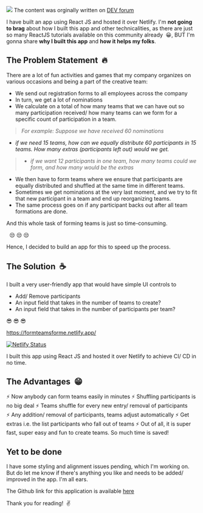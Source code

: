 ![](https://komarev.com/ghpvc/?username=pradeepradyumna&style=flat-square)
The content was orginally written on [DEV forum](https://dev.to/pradeepradyumna/form-teams-online-a-react-app-3a4m)


I have built an app using React JS and hosted it over Netlify. I'm **not going to brag** about how I built this app and other technicalities, as there are just so many ReactJS tutorials available on this community already<span>&nbsp;</span><span> &#128512;</span>, BUT I'm gonna share **why I built this app** and **how it helps my folks**.

## The Problem Statement<span>&nbsp;</span><span> &#128293;</span>

There are a lot of fun activities and games that my company organizes on various occasions and being a part of the creative team:
* We send out registration forms to all employees across the company
* In turn, we get a lot of nominations
* We calculate on a total of how many teams that we can have out so many participation received/ how many teams can we form for a specific count of participation in a team.

> *For example: Suppose we have received 60 nominations*
* *if we need 15 teams, how can we equally distribute 60 participants in 15 teams. How many extras (participants left out) would we get.*
>* *if we want 12 participants in one team, how many teams could we form, and how many would be the extras*  

* We then have to form teams where we ensure that participants are equally distributed and shuffled at the same time in different teams.
* Sometimes we get nominations at the very last moment, and we try to fit that new participant in a team and end up reorganizing teams.
* The same process goes on if any participant backs out after all team formations are done.

And this whole task of forming teams is just so time-consuming.
<p><span>&nbsp;</span><span> &#128530;</span><span> &#128530;</span><span> &#128530;</span></p>

Hence, I decided to build an app for this to speed up the process.

## The Solution<span>&nbsp;</span><span> &#9749;</span>
I built a very user-friendly app that would have simple UI controls to
* Add/ Remove participants
* An input field that takes in the number of teams to create?
* An input field that takes in the number of participants per team?
<p><span> &#128526;</span><span> &#128526;</span><span> &#128526;</span></p>

https://formteamsforme.netlify.app/

[![Netlify Status](https://api.netlify.com/api/v1/badges/1ff5d442-f367-48cd-ad9d-75210dcf6083/deploy-status)](https://app.netlify.com/sites/formteamsforme/deploys)

I built this app using React JS and hosted it over Netlify to achieve CI/ CD in no time.

## The Advantages<span>&nbsp;</span><span> &#128513;</span>
<span> &#9889;<span>&nbsp;</span></span>Now anybody can form teams easily in minutes
<span> &#9889;<span>&nbsp;</span></span>Shuffling participants is no big deal
<span> &#9889;<span>&nbsp;</span></span>Teams shuffle for every new entry/ removal of participants 
<span> &#9889;<span>&nbsp;</span></span>Any addition/ removal of participants, teams adjust automatically
<span> &#9889;<span>&nbsp;</span></span>Get extras i.e. the list participants who fall out of teams 
<span> &#9889;<span>&nbsp;</span></span>Out of all, it is super fast, super easy and fun to create teams. So much time is saved!

## Yet to be done
I have some styling and alignment issues pending, which I'm working on. But do let me know if there's anything you like and needs to be added/ improved in the app. I'm all ears.

The Github link for this application is available [here](https://github.com/pradeepradyumna/iformteamshere)

Thank you for reading!<span>&nbsp;</span><span> &#9996;</span>
